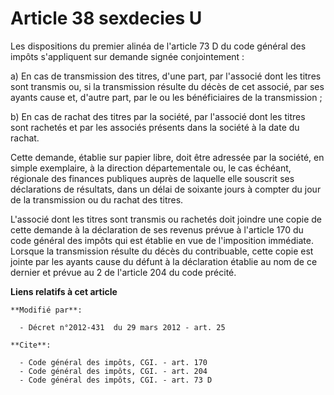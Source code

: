 # Article 38 sexdecies U

Les dispositions du premier alinéa de l'article 73 D du code général des impôts s'appliquent sur demande signée
conjointement : 

a) En cas de transmission des titres, d'une part, par l'associé dont les titres sont transmis ou, si la transmission résulte
du décès de cet associé, par ses ayants cause et, d'autre part, par le ou les bénéficiaires de la transmission ; 

b) En cas de rachat des titres par la société, par l'associé dont les titres sont rachetés et par les associés présents dans
la société à la date du rachat. 

Cette demande, établie sur papier libre, doit être adressée par la société, en simple exemplaire, à la direction
départementale ou, le cas échéant, régionale des finances publiques auprès de laquelle elle souscrit ses déclarations de
résultats, dans un délai de soixante jours à compter du jour de la transmission ou du rachat des titres. 

L'associé dont les titres sont transmis ou rachetés doit joindre une copie de cette demande à la déclaration de ses revenus
prévue à l'article 170 du code général des impôts qui est établie en vue de l'imposition immédiate. Lorsque la transmission
résulte du décès du contribuable, cette copie est jointe par les ayants cause du défunt à la déclaration établie au nom de ce
dernier et prévue au 2 de l'article 204 du code précité.

**Liens relatifs à cet article**

	**Modifié par**:

	  - Décret n°2012-431  du 29 mars 2012 - art. 25

	**Cite**:

	  - Code général des impôts, CGI. - art. 170
	  - Code général des impôts, CGI. - art. 204
	  - Code général des impôts, CGI. - art. 73 D
